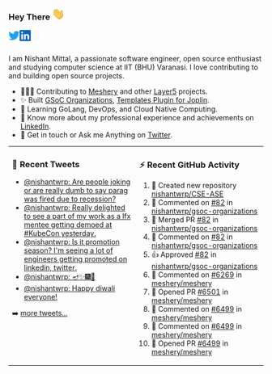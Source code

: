 ### Hey There <img src="./assets/wave.gif" width="25px">
<a href="http://urls.nishantwrp.com/github-to-twitter" target="_blank">
  <img align="left" alt="Nishant's Twitter" width="22px" src="./assets/twitter.svg" />
</a>
<a href="http://urls.nishantwrp.com/github-to-linkedin" target="_blank">
  <img align="left" alt="Nishant's LinkedIn" width="22px" src="./assets/linkedin.svg" />
</a>
<a href="http://urls.nishantwrp.com/github-to-site" target="_blank">
  <img align="left" alt="Nishant's Site" width="22px" src="./assets/globe.svg" />
</a>
<br /><br />

I am Nishant Mittal, a passionate software engineer, open source enthusiast and studying computer science at IIT (BHU) Varanasi. I love contributing to and building open source projects.

- 👨🏽‍💻 Contributing to [Meshery](https://meshery.io/) and other [Layer5](https://layer5.io/) projects.
- ✨ Built [GSoC Organizations](https://www.gsocorganizations.dev/), [Templates Plugin for Joplin](https://github.com/joplin/plugin-templates).
- 🌱 Learning GoLang, DevOps, and Cloud Native Computing.
- 🚀 Know more about my professional experience and achievements on [LinkedIn](http://urls.nishantwrp.com/github-to-linkedin).
- 💬 Get in touch or Ask me Anything on [Twitter](http://urls.nishantwrp.com/github-to-twitter).

<table><tr>
<td valign="top" width="50%">

### 📱 Recent Tweets
<!-- TWITTER:START -->
- [@nishantwrp: Are people joking or are really dumb to say parag was fired due to recession?](https://rss.app/articles/cb4e791f6f6d729c074351566bd3a7c508111d6e1136a1e9c3ec930d979628d4f61eb1492ac7df6dfba7637cda10079569d56ae2c0137a118d)
- [@nishantwrp: Really delighted to see a part of my work as a lfx mentee getting demoed at #KubeCon yesterday.](https://rss.app/articles/cb4e791f6f6d729c074351566bd3a7c508111d6e1136a1e9c3ec930d979628d4f61eb1492ac7df6dfba76c7cd613099b62d26ce6c014721588)
- [@nishantwrp: Is it promotion season? I&#39;m seeing a lot of engineers getting promoted on linkedin, twitter.](https://rss.app/articles/cb4e791f6f6d729c074351566bd3a7c508111d6e1136a1e9c3ec930d979628d4f61eb1492ac7df6dfba7687bde1d099664d46ae0c4117e1c8e)
- [@nishantwrp: 🪔✨🎆🎇](https://rss.app/articles/cb4e791f6f6d729c074351566bd3a7c508111d6e1136a1e9c3ec930d979628d4f61eb1492ac7df6dfba66c78de120c9a64d36de9c41b781589)
- [@nishantwrp: Happy diwali everyone!](https://rss.app/articles/cb4e791f6f6d729c074351566bd3a7c508111d6e1136a1e9c3ec930d979628d4f61eb1492ac7df6dfba6687ad8120f9a61d46ce0c6167c1283)
<!-- TWITTER:END -->
➡️ [more tweets...](http://urls.nishantwrp.com/github-to-twitter)

</td>
<td valign="top" width="50%">

### ⚡ Recent GitHub Activity
<!--RECENT_ACTIVITY:start-->
1. 📔 Created new repository [nishantwrp/CSE-ASE](https://github.com/nishantwrp/CSE-ASE)
2. 💬 Commented on [#82](https://github.com/nishantwrp/gsoc-organizations/pull/82#issuecomment-1315826415) in [nishantwrp/gsoc-organizations](https://github.com/nishantwrp/gsoc-organizations)
3. 🎉 Merged PR [#82](https://github.com/nishantwrp/gsoc-organizations/pull/82) in [nishantwrp/gsoc-organizations](https://github.com/nishantwrp/gsoc-organizations)
4. 💬 Commented on [#82](https://github.com/nishantwrp/gsoc-organizations/pull/82#issuecomment-1315591356) in [nishantwrp/gsoc-organizations](https://github.com/nishantwrp/gsoc-organizations)
5. 👍 Approved [#82](https://github.com/nishantwrp/gsoc-organizations/pull/82#pullrequestreview-1181223743) in [nishantwrp/gsoc-organizations](https://github.com/nishantwrp/gsoc-organizations)
6. 💬 Commented on [#6269](https://github.com/meshery/meshery/issues/6269#issuecomment-1311716508) in [meshery/meshery](https://github.com/meshery/meshery)
7. 💪 Opened PR [#6501](https://github.com/meshery/meshery/pull/6501) in [meshery/meshery](https://github.com/meshery/meshery)
8. 💬 Commented on [#6499](https://github.com/meshery/meshery/pull/6499#issuecomment-1304816568) in [meshery/meshery](https://github.com/meshery/meshery)
9. 💬 Commented on [#6499](https://github.com/meshery/meshery/pull/6499#issuecomment-1304762029) in [meshery/meshery](https://github.com/meshery/meshery)
10. 💪 Opened PR [#6499](https://github.com/meshery/meshery/pull/6499) in [meshery/meshery](https://github.com/meshery/meshery)
<!--RECENT_ACTIVITY:end-->

</td>
</tr></table>

